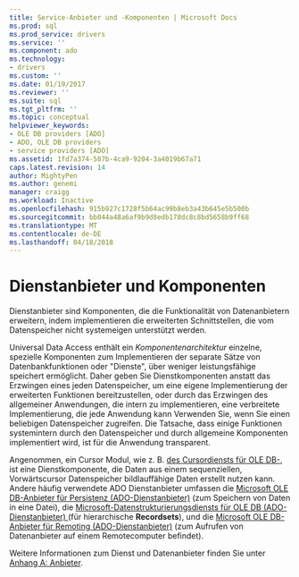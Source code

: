 ```yaml
---
title: Service-Anbieter und -Komponenten | Microsoft Docs
ms.prod: sql
ms.prod_service: drivers
ms.service: ''
ms.component: ado
ms.technology:
- drivers
ms.custom: ''
ms.date: 01/19/2017
ms.reviewer: ''
ms.suite: sql
ms.tgt_pltfrm: ''
ms.topic: conceptual
helpviewer_keywords:
- OLE DB providers [ADO]
- ADO, OLE DB providers
- service providers [ADO]
ms.assetid: 1fd7a374-587b-4ca9-9204-3a4019b67a71
caps.latest.revision: 14
author: MightyPen
ms.author: genemi
manager: craigg
ms.workload: Inactive
ms.openlocfilehash: 915b927c1728f5b64ac99b8eb3a43b645e5b500b
ms.sourcegitcommit: bb044a48a6af9b9d8edb178dc8c8bd5658b9ff68
ms.translationtype: MT
ms.contentlocale: de-DE
ms.lasthandoff: 04/18/2018
---
```

# <a name="service-providers-and-components"></a>Dienstanbieter und Komponenten
Dienstanbieter sind Komponenten, die die Funktionalität von Datenanbietern erweitern, indem implementieren die erweiterten Schnittstellen, die vom Datenspeicher nicht systemeigen unterstützt werden.  
  
 Universal Data Access enthält ein *Komponentenarchitektur* einzelne, spezielle Komponenten zum Implementieren der separate Sätze von Datenbankfunktionen oder "Dienste", über weniger leistungsfähige speichert ermöglicht. Daher geben Sie Dienstkomponenten anstatt das Erzwingen eines jeden Datenspeicher, um eine eigene Implementierung der erweiterten Funktionen bereitzustellen, oder durch das Erzwingen des allgemeiner Anwendungen, die intern zu implementieren, eine verbreitete Implementierung, die jede Anwendung kann Verwenden Sie, wenn Sie einen beliebigen Datenspeicher zugreifen. Die Tatsache, dass einige Funktionen systemintern durch den Datenspeicher und durch allgemeine Komponenten implementiert wird, ist für die Anwendung transparent.  
  
 Angenommen, ein Cursor Modul, wie z. B. [des Cursordiensts für OLE DB-](http://msdn.microsoft.com/en-us/57638feb-4ecd-4051-becb-8f828d21cf44), ist eine Dienstkomponente, die Daten aus einem sequenziellen, Vorwärtscursor Datenspeicher bildlauffähige Daten erstellt nutzen kann. Andere häufig verwendete ADO Dienstanbieter umfassen die [Microsoft OLE DB-Anbieter für Persistenz (ADO-Dienstanbieter)](../../../ado/guide/appendixes/microsoft-ole-db-persistence-provider-ado-service-provider.md) (zum Speichern von Daten in eine Datei), die [Microsoft-Datenstrukturierungsdiensts für OLE DB (ADO-Dienstanbieter) ](../../../ado/guide/appendixes/microsoft-data-shaping-service-for-ole-db-ado-service-provider.md) (für hierarchische **Recordsets**), und die [Microsoft OLE DB-Anbieter für Remoting (ADO-Dienstanbieter)](../../../ado/guide/appendixes/microsoft-ole-db-remoting-provider-ado-service-provider.md) (zum Aufrufen von Datenanbieter auf einem Remotecomputer befindet).  
  
 Weitere Informationen zum Dienst und Datenanbieter finden Sie unter [Anhang A: Anbieter](../../../ado/guide/appendixes/appendix-a-providers.md).
